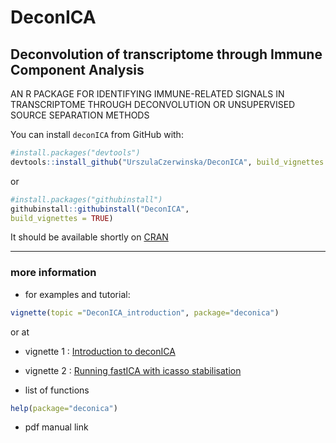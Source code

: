 # DeconICA

## **Deconvolution of transcriptome through Immune Component Analysis**

AN R PACKAGE FOR IDENTIFYING  IMMUNE-RELATED SIGNALS  IN TRANSCRIPTOME THROUGH DECONVOLUTION OR UNSUPERVISED  SOURCE SEPARATION METHODS

You can install `deconICA` from GitHub with:

```r
#install.packages("devtools")
devtools::install_github("UrszulaCzerwinska/DeconICA", build_vignettes = TRUE)
```

or

```r
#install.packages("githubinstall")
githubinstall::githubinstall("DeconICA", 
build_vignettes = TRUE)
```

It should be available shortly on [CRAN](https://cran.r-project.org/web/packages/deconica/index.html)

---
### more information

*  for examples and tutorial: 
```r 
vignette(topic ="DeconICA_introduction", package="deconica")
```
   or at 
   * vignette 1 : [Introduction to deconICA](DeconICA_introduction.html) 
   * vignette 2 : [Running fastICA with icasso stabilisation](Icasso.html) 


* list of functions
```r 
help(package="deconica")
```
* pdf manual
 link


